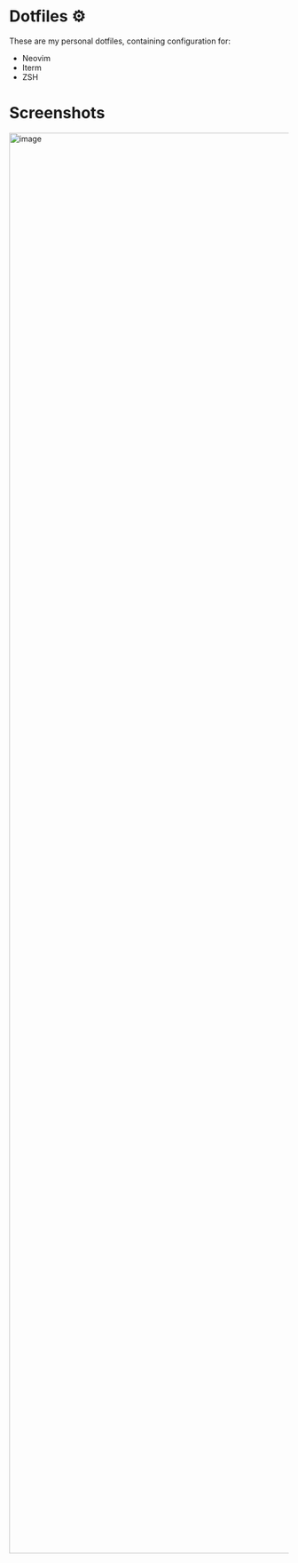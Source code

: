 # Dotfiles ⚙️
These are my personal dotfiles, containing configuration for:
- Neovim
- Iterm
- ZSH

# Screenshots

<img width="2558" alt="image" src="https://github.com/user-attachments/assets/ea7a207e-aa8f-42ec-ae96-acd49cd819ec">


